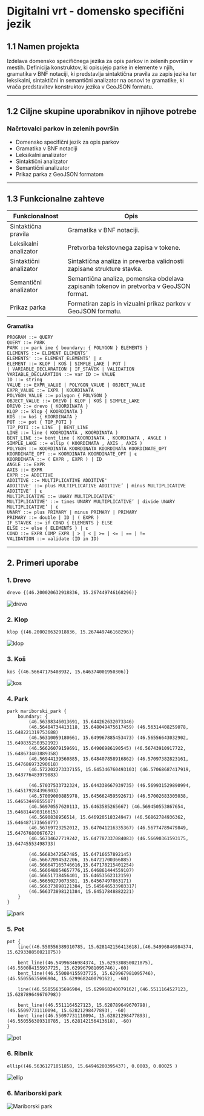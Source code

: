 # Digitalni vrt - domensko specifični jezik

## 1.1 Namen projekta

Izdelava domensko specifičnega jezika za opis parkov in zelenih površin v mestih. Definicija konstruktov, ki opisujejo parke in elemente v njih, gramatika v BNF notaciji, ki predstavlja sintaktična pravila za zapis jezika ter leksikalni, sintaktični in semantični analizator na osnovi te gramatike, ki vrača predstavitev konstruktov jezika v GeoJSON formatu.

---

## 1.2 Ciljne skupine uporabnikov in njihove potrebe

### Načrtovalci parkov in zelenih površin

- Domensko specifični jezik za opis parkov
- Gramatika v BNF notaciji
- Leksikalni analizator
- Sintaktični analizator
- Semantični analizator
- Prikaz parka z GeoJSON formatom

---

## 1.3 Funkcionalne zahteve

| Funkcionalnost         | Opis                                                                                   |
| ---------------------- | -------------------------------------------------------------------------------------- |
| Sintaktična pravila    | Gramatika v BNF notaciji.                                                              |
| Leksikalni analizator  | Pretvorba tekstovnega zapisa v tokene.                                                 |
| Sintaktični analizator | Sintaktična analiza in preverba validnosti zapisane strukture stavka.                  |
| Semantični analizator  | Semantična analiza, pomenska obdelava zapisanih tokenov in pretvorba v GeoJSON format. |
| Prikaz parka           | Formatiran zapis in vizualni prikaz parkov v GeoJSON formatu.                          |

**Gramatika**
```
PROGRAM ::= QUERY
QUERY ::= PARK
PARK ::= park ime { boundary: { POLYGON } ELEMENTS }
ELEMENTS ::= ELEMENT ELEMENTS’ 
ELEMENTS' ::= ELEMENT ELEMENTS’ | ε
ELEMENT ::= KLOP | KOŠ | SIMPLE_LAKE | POT |
| VARIABLE_DECLARATION | IF_STAVEK | VALIDATION
VARIABLE_DECLARATION ::= var ID := VALUE
ID ::= string
VALUE ::= EXPR_VALUE | POLYGON_VALUE | OBJECT_VALUE
EXPR_VALUE ::= EXPR | KOORDINATA
POLYGON_VALUE ::= polygon { POLYGON }
OBJECT_VALUE ::= DREVO | KLOP | KOŠ | SIMPLE_LAKE
DREVO ::= drevo { KOORDINATA }
KLOP ::= klop { KOORDINATA }
KOŠ ::= koš { KOORDINATA }
POT ::= pot { TIP_POTI }
TIP_POTI ::= LINE  | BENT_LINE
LINE ::= line ( KOORDINATA , KOORDINATA )
BENT_LINE ::= bent_line ( KOORDINATA , KOORDINATA , ANGLE )
SIMPLE_LAKE ::= ellip ( KOORDINATA , AXIS , AXIS )
POLYGON ::= KOORDINATA KOORDINATA KOORDINATA KOORDINATE_OPT
KOORDINATE_OPT ::= KOORDINATA KOORDINATE_OPT | ε
KOORDINATA ::= ( EXPR , EXPR ) | ID
ANGLE ::= EXPR
AXIS ::= EXPR
EXPR ::= ADDITIVE
ADDITIVE ::= MULTIPLICATIVE ADDITIVE'
ADDITIVE' ::= plus MULTIPLICATIVE ADDITIVE’ | minus MULTIPLICATIVE ADDITIVE’ | ε
MULTIPLICATIVE ::= UNARY MULTIPLICATIVE'
MULTIPLICATIVE' ::= times UNARY MULTIPLICATIVE’ | divide UNARY MULTIPLICATIVE’ | ε
UNARY ::= plus PRIMARY | minus PRIMARY | PRIMARY
PRIMARY ::= double | ID | ( EXPR )
IF_STAVEK ::= if COND { ELEMENTS } ELSE
ELSE ::= else { ELEMENTS } | ε
COND ::= EXPR COMP EXPR | > | < | >= | <= | == | !=
VALIDATION ::= validate (ID in ID)
```

---

## 2. Primeri uporabe

### 1. Drevo

```
drevo {(46.200020632918836, 15.267449746168296)}
```

![drevo](https://github.com/user-attachments/assets/96c37c97-485b-4d94-a23b-b4e7af1105ba)

### 2. Klop

```
klop {(46.200020632918836, 15.267449746168296)}
```

![klop](https://github.com/user-attachments/assets/9e828672-5699-4640-9e0e-465cc2fe6200)

### 3. Koš

```
kos {(46.56647175408932, 15.646374001950306)}
```

![kos](https://github.com/user-attachments/assets/afae5bf8-2bcf-4911-9464-1a0b366aa1c2)

### 4. Park

```
park mariborski_park {
    boundary: {
        (46.56398346013691, 15.644262632073346)
        (46.56404734413118, 15.648049475617459) (46.56314408259078, 15.648221319753688)
        (46.56310059180661, 15.649967885453473) (46.56556643032902, 15.649835250352192)
        (46.56626079159691, 15.64906986190545) (46.56743910917722, 15.648673403889358)
        (46.56944139560885, 15.648407858916862) (46.57097382823161, 15.647686973290618)
        (46.572202273337155, 15.645346760493103) (46.57068687417919, 15.643776483979083)

        (46.57037533732324, 15.644338667939735) (46.569931529890994, 15.645179284396903)
        (46.57009000885978, 15.645662459592671) (46.57002683305038, 15.64653449855507)
        (46.56970557620113, 15.6463585265667) (46.569450553867654, 15.646814490316615)
        (46.5690838956514, 15.646920518324947) (46.56862784936362, 15.646487173565077)
        (46.56769723252012, 15.647041216335367) (46.56774789479849, 15.64767680067672)
        (46.56714627719242, 15.647787337084083) (46.56690361593175, 15.64745553498733)

        (46.56683472567485, 15.64716657892145)
        (46.56672094532206, 15.64721700366885)
        (46.566647165746616,15.647178215401254)
        (46.566648054657776,15.646861444559107)
        (46.56651738456401, 15.64653562312159)
        (46.56650279073381, 15.64567497863171)
        (46.566373898121384, 15.645646533903317)
        (46.566373898121384, 15.64517848882221)
    }
}
```

![park](https://github.com/user-attachments/assets/2e448d67-983c-46f8-bfbf-509830274ffb)

### 5. Pot

```
pot {
    line((46.550556389310785, 15.628142156413618),(46.54996846984374, 15.629330850021875))

    bent_line((46.54996846984374, 15.629330850021875),(46.550084155937725, 15.629967981095746),-60)
    bent_line((46.550084155937725, 15.629967981095746),(46.55055635696904, 15.629968240079162), -60)

    line((46.55055635696904, 15.629968240079162),(46.5511164527123, 15.628789649670798))

    bent_line((46.5511164527123, 15.628789649670798),(46.55097731110094, 15.62821298477893), -60)
    bent_line((46.55097731110094, 15.62821298477893), (46.550556389310785, 15.628142156413618), -60)
}
```

![pot](https://github.com/user-attachments/assets/213ac39e-371b-470a-bdf5-461442001b52)

### 6. Ribnik

```
ellip((46.56361271051858, 15.64946200395437), 0.0003, 0.00025 )
```

![ellip](https://github.com/user-attachments/assets/90609e01-7a04-4587-9ca1-169d6effc2fa)

### 6. Mariborski park
![Mariborski park](https://github.com/user-attachments/assets/dab1d019-7827-4d95-b02c-ef54bf8f623b)





